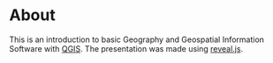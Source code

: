 # About
This is an introduction to basic Geography and Geospatial Information Software with [QGIS](https://www.qgis.org).  The presentation was made using [reveal.js](https://github.com/hakimel/reveal.js/).

